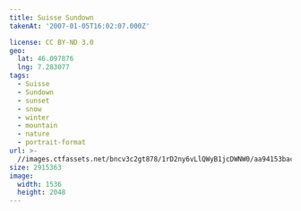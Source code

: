 ```yaml
---
title: Suisse Sundown
takenAt: '2007-01-05T16:02:07.000Z'

license: CC BY-ND 3.0
geo:
  lat: 46.097876
  lng: 7.283077
tags:
  - Suisse
  - Sundown
  - sunset
  - snow
  - winter
  - mountain
  - nature
  - portrait-format
url: >-
  //images.ctfassets.net/bncv3c2gt878/1rD2ny6vLlQWyB1jcDWNW0/aa94153bac8b965575671e3ef6f6d64a/suisse-sundown_4340817064_o
size: 2915363
image:
  width: 1536
  height: 2048
---
```

